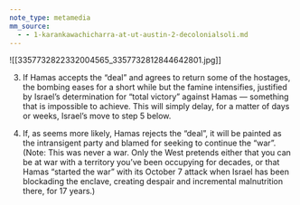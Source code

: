 ```yaml
---
note_type: metamedia
mm_source:
  - - 1-karankawachicharra-at-ut-austin-2-decolonialsoli.md
---
```


![[3357732822332004565_3357732812844642801.jpg]]

3. If Hamas accepts the “deal” and agrees to
return some of the hostages, the bombing eases
for a short while but the famine intensifies,
justified by Israel’s determination for “total
victory” against Hamas — something that is
impossible to achieve. This will simply delay, for
a matter of days or weeks, Israel’s move to step
5 below.

4. If, as seems more likely, Hamas rejects the
“deal”, it will be painted as the intransigent
party and blamed for seeking to continue the
“war”. (Note: This was never a war. Only the
West pretends either that you can be at war
with a territory you’ve been occupying for
decades, or that Hamas “started the war” with
its October 7 attack when Israel has been
blockading the enclave, creating despair and
incremental malnutrition there, for 17 years.)

